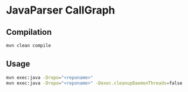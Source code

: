 # JavaParser CallGraph

## Compilation

```sh
mvn clean compile
```

## Usage

```sh
mvn exec:java -Drepo="<reponame>"
mvn exec:java -Drepo="<reponame>" -Dexec.cleanupDaemonThreads=false
```
